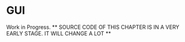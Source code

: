# GUI

Work in Progress. ** SOURCE CODE OF THIS CHAPTER IS IN A VERY EARLY STAGE. IT WILL CHANGE A LOT **